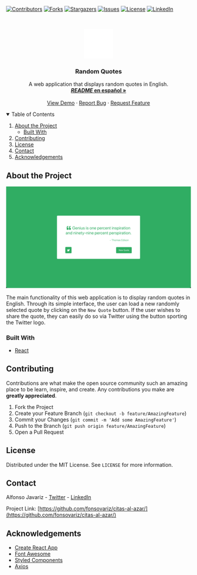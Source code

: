 [![Contributors][contributors-shield]][contributors-link]
[![Forks][forks-shield]][forks-link]
[![Stargazers][stars-shield]][stars-link]
[![Issues][issues-shield]][issues-link]
[![License][license-shield]][license-link]
[![LinkedIn][linkedin-shield]][linkedin-link]

<!-- Proyect Logo -->
<br />
<p align="center">
  <a href="https://github.com/fonsovariz/citas-al-azar/">
    <img src="./public/quotation-mark.png" alt="Logo" >
  </a>
  
  <h3 align="center">Random Quotes</h3>

  <p align="center">
    A web application that displays random quotes in English.
    <br />
    <a href="https://github.com/fonsovariz/citas-al-azar/blob/master/README.md"><strong><span style="font-style: italic">README</span> en español »</strong></a>
    <br />
    <br />
    <a href="https://randomquotes.vercel.app/">View Demo</a>
    ·
    <a href="https://github.com/fonsovariz/citas-al-azar/issues">Report Bug</a>
    ·
    <a href="https://github.com/fonsovariz/citas-al-azar/issues">Request Feature</a>
  </p>
</p>

<!-- Table of Contents -->
<details open="open">
  <summary>Table of Contents</summary>
  <ol>
    <li>
      <a href="#about-the-project">About the Project</a>
      <ul>
        <li><a href="#built-with">Built With</a></li>
      </ul>
    </li>
    <li><a href="#contributing">Contributing</a></li>
   <li><a href="#license">License</a></li>
    <li><a href="#contact">Contact</a></li>
    <li><a href="#acknowledgements">Acknowledgements</a></li>
  </ol>
</details>

<!-- About the Project -->

## About the Project

[![Random Quotes Screenshot][randomquotes-screenshot]](https://randomquotes.vercel.app/)

The main functionality of this web application is to display random quotes in English. Through its simple interface, the user can load a new randomly selected quote by clicking on the `New Quote` button. If the user wishes to share the quote, they can easily do so via Twitter using the button sporting the Twitter logo.

### Built With

- [React](https://reactjs.org/)

<!-- Contributing -->

## Contributing

Contributions are what make the open source community such an amazing place to be learn, inspire, and create. Any contributions you make are **greatly appreciated**.

1. Fork the Project
2. Create your Feature Branch (`git checkout -b feature/AmazingFeature`)
3. Commit your Changes (`git commit -m 'Add some AmazingFeature'`)
4. Push to the Branch (`git push origin feature/AmazingFeature`)
5. Open a Pull Request

<!-- License -->

## License

Distributed under the MIT License. See `LICENSE` for more information.

<!-- Contact -->

## Contact

Alfonso Javariz - [Twitter](https://twitter.com/fonsovariz) - [LinkedIn][linkedin-link]

Project Link: [https://github.com/fonsovariz/citas-al-azar/](https://github.com/fonsovariz/citas-al-azar/)

<!-- Acknowledgements -->

## Acknowledgements

- [Create React App](https://github.com/facebook/create-react-app)
- [Font Awesome](https://fontawesome.com/)
- [Styled Components](https://styled-components.com/)
- [Axios](https://axios-http.com/)

<!-- Links and Images -->

[contributors-shield]: https://img.shields.io/github/contributors/fonsovariz/citas-al-azar.svg?style=for-the-badge
[contributors-link]: https://github.com/fonsovariz/citas-al-azar/graphs/contributors
[forks-shield]: https://img.shields.io/github/forks/fonsovariz/citas-al-azar.svg?style=for-the-badge
[forks-link]: https://github.com/fonsovariz/citas-al-azar/network/members
[stars-shield]: https://img.shields.io/github/stars/fonsovariz/citas-al-azar.svg?style=for-the-badge
[stars-link]: https://github.com/fonsovariz/citas-al-azar/stargazers
[issues-shield]: https://img.shields.io/github/issues/fonsovariz/citas-al-azar.svg?style=for-the-badge
[issues-link]: https://github.com/fonsovariz/citas-al-azar/issues
[license-shield]: https://img.shields.io/github/license/fonsovariz/citas-al-azar.svg?style=for-the-badge
[license-link]: https://github.com/fonsovariz/citas-al-azar/blob/master/LICENSE
[linkedin-shield]: https://img.shields.io/badge/-LinkedIn-black.svg?style=for-the-badge&logo=linkedin&colorB=555
[linkedin-link]: https://linkedin.com/in/fonsovariz
[randomquotes-screenshot]: ./public/screenshot-randomquotes.png
